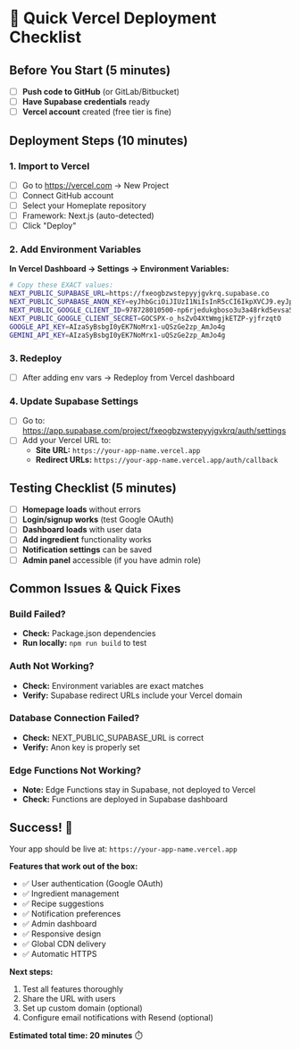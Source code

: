 # 🚀 Quick Vercel Deployment Checklist

## Before You Start (5 minutes)

- [ ] **Push code to GitHub** (or GitLab/Bitbucket)
- [ ] **Have Supabase credentials** ready
- [ ] **Vercel account** created (free tier is fine)

## Deployment Steps (10 minutes)

### 1. Import to Vercel
- [ ] Go to https://vercel.com → New Project
- [ ] Connect GitHub account
- [ ] Select your Homeplate repository
- [ ] Framework: Next.js (auto-detected)
- [ ] Click "Deploy"

### 2. Add Environment Variables
**In Vercel Dashboard → Settings → Environment Variables:**

```bash
# Copy these EXACT values:
NEXT_PUBLIC_SUPABASE_URL=https://fxeogbzwstepyyjgvkrq.supabase.co
NEXT_PUBLIC_SUPABASE_ANON_KEY=eyJhbGciOiJIUzI1NiIsInR5cCI6IkpXVCJ9.eyJpc3MiOiJzdXBhYmFzZSIsInJlZiI6ImZ4ZW9nYnp3c3RlcHl5amd2a3JxIiwicm9sZSI6ImFub24iLCJpYXQiOjE3NTE3NTg4NjEsImV4cCI6MjA2NzMzNDg2MX0.PoHq60wxyfqTw8_WsFhFZBqnq6z_34tET6q8JllMLWE
NEXT_PUBLIC_GOOGLE_CLIENT_ID=978728010500-np6rjedukgboso3u3a48rkd5evsa563k.apps.googleusercontent.com
NEXT_PUBLIC_GOOGLE_CLIENT_SECRET=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
GOOGLE_API_KEY=AIzaSyBsbgI0yEK7NoMrx1-uQSzGe2zp_AmJo4g
GEMINI_API_KEY=AIzaSyBsbgI0yEK7NoMrx1-uQSzGe2zp_AmJo4g
```

### 3. Redeploy
- [ ] After adding env vars → Redeploy from Vercel dashboard

### 4. Update Supabase Settings
- [ ] Go to: https://app.supabase.com/project/fxeogbzwstepyyjgvkrq/auth/settings
- [ ] Add your Vercel URL to:
  - **Site URL:** `https://your-app-name.vercel.app`
  - **Redirect URLs:** `https://your-app-name.vercel.app/auth/callback`

## Testing Checklist (5 minutes)

- [ ] **Homepage loads** without errors
- [ ] **Login/signup works** (test Google OAuth)
- [ ] **Dashboard loads** with user data
- [ ] **Add ingredient** functionality works
- [ ] **Notification settings** can be saved
- [ ] **Admin panel** accessible (if you have admin role)

## Common Issues & Quick Fixes

### Build Failed?
- **Check:** Package.json dependencies
- **Run locally:** `npm run build` to test

### Auth Not Working?
- **Check:** Environment variables are exact matches
- **Verify:** Supabase redirect URLs include your Vercel domain

### Database Connection Failed?
- **Check:** NEXT_PUBLIC_SUPABASE_URL is correct
- **Verify:** Anon key is properly set

### Edge Functions Not Working?
- **Note:** Edge Functions stay in Supabase, not deployed to Vercel
- **Check:** Functions are deployed in Supabase dashboard

## Success! 🎉

Your app should be live at: `https://your-app-name.vercel.app`

**Features that work out of the box:**
- ✅ User authentication (Google OAuth)
- ✅ Ingredient management
- ✅ Recipe suggestions
- ✅ Notification preferences
- ✅ Admin dashboard
- ✅ Responsive design
- ✅ Global CDN delivery
- ✅ Automatic HTTPS

**Next steps:**
1. Test all features thoroughly
2. Share the URL with users
3. Set up custom domain (optional)
4. Configure email notifications with Resend (optional)

**Estimated total time: 20 minutes** ⏱️
